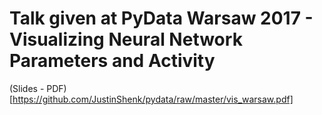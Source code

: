 # Talk given at PyData Warsaw 2017 - Visualizing Neural Network Parameters and Activity

(Slides - PDF)[https://github.com/JustinShenk/pydata/raw/master/vis_warsaw.pdf]

